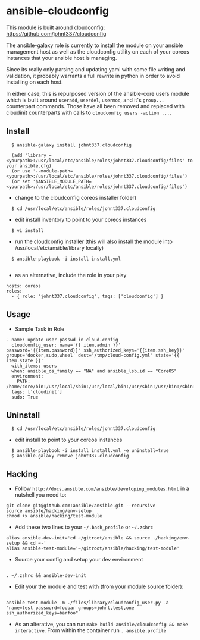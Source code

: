 ansible-cloudconfig
===================

This module is built around cloudconfig: https://github.com/johnt337/cloudconfig



The ansible-galaxy role is currently to install the module on your ansible management host
as well as the cloudconfig utility on each of your coreos instances that your ansible host is managing.


Since its really only parsing and updating yaml with some file writing and validation, 
it probably warrants a full rewrite in python in order to avoid installing
on each host.


In either case, this is repurposed version of the ansible-core users module which is
built around ```useradd```, ```userdel```, ```usermod```, and it's ```group...``` counterpart commands.
Those have all been removed and replaced with cloudinit counterparts with calls to ```cloudconfig users -action ...```.



Install
-------

```
  $ ansible-galaxy install johnt337.cloudconfig

  (add 'library = <yourpath>:/usr/local/etc/ansible/roles/johnt337.cloudconfig/files' to your ansible.cfg)
  (or use '--module-path=<yourpath>:/usr/local/etc/ansible/roles/johnt337.cloudconfig/files')
  (or set '$ANSIBLE_MODULE_PATH=<yourpath>:/usr/local/etc/ansible/roles/johnt337.cloudconfig/files')
```

- change to the cloudconfig coreos installer folder)

```
  $ cd /usr/local/etc/ansible/roles/johnt337.cloudconfig
```

- edit install inventory to point to your coreos instances

```
  $ vi install
```

- run the cloudconfig installer (this will also install the module into /usr/local/etc/ansible/library locally)
```
  $ ansible-playbook -i install install.yml


```

- as an alternative, include the role in your play

```
hosts: coreos
roles:
  - { role: "johnt337.cloudconfig", tags: ['cloudconfig'] }
```

Usage
-----

- Sample Task in Role

```
- name: update user passwd in cloud-config
  cloudconfig_user: name='{{ item.admin }}' password='{{item.password}}' ssh_authorized_keys='{{item.ssh_key}}' groups='docker,sudo,wheel' dest='/tmp/cloud-config.yml' state='{{ item.state }}'
  with_items: users
  when: ansible_os_family == "NA" and ansible_lsb.id == "CoreOS"
  environment:
    PATH: /home/core/bin:/usr/local/sbin:/usr/local/bin:/usr/sbin:/usr/bin:/sbin:/bin:/opt/bin
  tags: ['cloudinit']
  sudo: True
```


Uninstall
---------

```
  $ cd /usr/local/etc/ansible/roles/johnt337.cloudconfig
```

- edit install to point to your coreos instances

```
  $ ansible-playbook -i install install.yml -e uninstall=true
  $ ansible-galaxy remove johnt337.cloudconfig
```

Hacking
-------
- Follow ```http://docs.ansible.com/ansible/developing_modules.html``` in a nutshell you need to:

```
git clone git@github.com:ansible/ansible.git --recursive
source ansible/hacking/env-setup
chmod +x ansible/hacking/test-module
```

- Add these two lines to your ```~/.bash_profile``` or ```~/.zshrc```

```
alias ansible-dev-init='cd ~/gitroot/ansible && source ./hacking/env-setup && cd ~-'
alias ansible-test-module='~/gitroot/ansible/hacking/test-module'

```

- Source your config and setup your dev environment

```

. ~/.zshrc && ansible-dev-init

```

- Edit your the module and test with (from your module source folder):

```

ansible-test-module -m ./files/library/cloudconfig_user.py -a "name=test password=foobar groups=johnt,test,one ssh_authorized_keys=barfoo"

```

- As an alterative, you can run ```make build-ansible/cloudconfig && make interactive```. From within the container run ```. ansible.profile```

